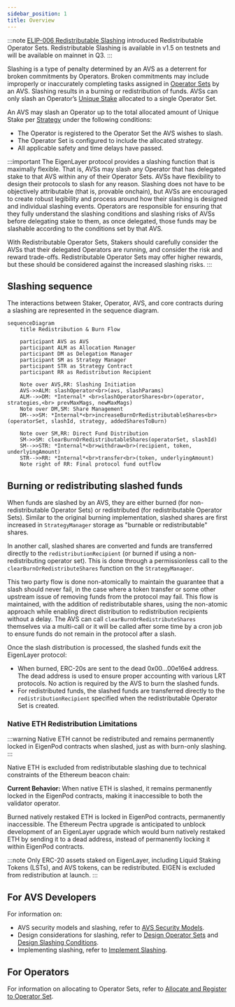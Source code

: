 ```yaml
---
sidebar_position: 1
title: Overview
---
```


:::note
[ELIP-006 Redistributable Slashing](https://github.com/eigenfoundation/ELIPs/blob/main/ELIPs/ELIP-006.md) introduced Redistributable Operator Sets.
Redistributable Slashing is available in v1.5 on testnets and will be available on mainnet in Q3.
:::

Slashing is a type of penalty determined by an AVS as a deterrent for broken commitments by Operators. Broken commitments
may include improperly or inaccurately completing tasks assigned in [Operator Sets](../operator-sets/operator-sets-concept) by an AVS. 
Slashing results in a burning or redistribution of funds. AVSs can only slash an Operator’s [Unique Stake](unique-stake.md) allocated to a single Operator Set.

An AVS may slash an Operator up to the total allocated amount of Unique Stake per [Strategy](../operator-sets/strategies-and-magnitudes) under the following conditions:
* The Operator is registered to the Operator Set the AVS wishes to slash.
* The Operator Set is configured to include the allocated strategy.
* All applicable safety and time delays have passed.

:::important
The EigenLayer protocol provides a slashing function that is maximally flexible. That is, AVSs may slash any Operator that
has delegated stake to that AVS within any of their Operator Sets. AVSs have flexibility to design their protocols to slash
for any reason. Slashing does not have to be objectively attributable (that is, provable onchain), but AVSs are encouraged to
create robust legibility and process around how their slashing is designed and individual slashing events. Operators are responsible
for ensuring that they fully understand the slashing conditions and slashing risks of AVSs before delegating stake to them, as once
delegated, those funds may be slashable according to the conditions set by that AVS.

With Redistributable Operator Sets, Stakers should carefully consider the AVSs that their delegated Operators are running,
and consider the risk and reward trade-offs. Redistributable Operator Sets may offer higher rewards, but these should be considered
against the increased slashing risks.
:::

## Slashing sequence 

The interactions between Staker, Operator, AVS, and core contracts during a slashing are represented in the sequence diagram.

```mermaid
sequenceDiagram
    title Redistribution & Burn Flow

    participant AVS as AVS
    participant ALM as Allocation Manager
    participant DM as Delegation Manager
    participant SM as Strategy Manager
    participant STR as Strategy Contract
    participant RR as Redistribution Recipient

    Note over AVS,RR: Slashing Initiation
    AVS->>ALM: slashOperator<br>(avs, slashParams)
    ALM-->>DM: *Internal* <br>slashOperatorShares<br>(operator, strategies,<br> prevMaxMags, newMaxMags)
    Note over DM,SM: Share Management
    DM-->>SM: *Internal*<br>increaseBurnOrRedistributableShares<br>(operatorSet, slashId, strategy, addedSharesToBurn)
    
    Note over SM,RR: Direct Fund Distribution
    SM->>SM: clearBurnOrRedistributableShares(operatorSet, slashId)
    SM-->>STR: *Internal*<br>withdraw<br>(recipient, token, underlyingAmount)
    STR-->>RR: *Internal*<br>transfer<br>(token, underlyingAmount)
    Note right of RR: Final protocol fund outflow
```

## Burning or redistributing slashed funds

When funds are slashed by an AVS, they are either burned (for non-redistributable Operator Sets) or redistributed
(for redistributable Operator Sets). Similar to the original burning implementation, slashed shares are first increased in `StrategyManager` storage as "burnable or redistributable" shares.

In another call, slashed shares are converted and funds are transferred directly to the `redistributionRecipient` (or burned if using a non-redistributing operator set). This is done through a permissionless call to the `clearBurnOrRedistributeShares` function on the `StrategyManager`.

This two party flow is done non-atomically to maintain the guarantee that a slash should never fail, in the case where a token transfer or some other upstream issue of removing funds from the protocol may fail. This flow is maintained, with the addition of redistributable shares, using the non-atomic approach while enabling direct distribution to redistribution recipients without a delay. The AVS can call `clearBurnOrRedistributeShares` themselves via a multi-call or it will be called after some time by a cron job to ensure funds do not remain in the protocol after a slash.

Once the slash distribution is processed, the slashed funds exit the EigenLayer protocol:
* When burned, ERC-20s are sent to the dead 0x00...00e16e4 address. The dead address is used to ensure proper
accounting with various LRT protocols. No action is required by the AVS to burn the slashed funds.
* For redistributed funds, the slashed funds are transferred directly to the `redistributionRecipient` specified when the redistributable Operator Set is created.

### Native ETH Redistribution Limitations

:::warning
Native ETH cannot be redistributed and remains permanently locked in EigenPod contracts when slashed, just as with burn-only slashing.
:::

Native ETH is excluded from redistributable slashing due to technical constraints of the Ethereum beacon chain:

**Current Behavior:**
When native ETH is slashed, it remains permanently locked in the EigenPod contracts, making it inaccessible to both the validator operator.

Burned natively restaked ETH is locked in EigenPod contracts, permanently inaccessible. The Ethereum Pectra upgrade is anticipated
to unblock development of an EigenLayer upgrade which would burn natively restaked ETH by sending it to a dead address, instead
of permanently locking it within EigenPod contracts.

:::note
Only ERC-20 assets staked on EigenLayer, including Liquid Staking Tokens (LSTs), and AVS tokens, can be redistributed. EIGEN is excluded from redistribution at launch.
:::

## For AVS Developers 

For information on:
* AVS security models and slashing, refer to [AVS Security Models](../../developers/concepts/avs-security-models.md). 
* Design considerations for slashing, refer to [Design Operator Sets](../../developers/howto/build/operator-sets/design-operator-set.md) and [Design Slashing Conditions](../../developers/howto/build/slashing/slashing-veto-committee-design.md).
* Implementing slashing, refer to [Implement Slashing](../../developers/howto/build/slashing/implement-slashing.md).

## For Operators

For information on allocating to Operator Sets, refer to [Allocate and Register to Operator Set](../../operators/howto/operator-sets.md). 